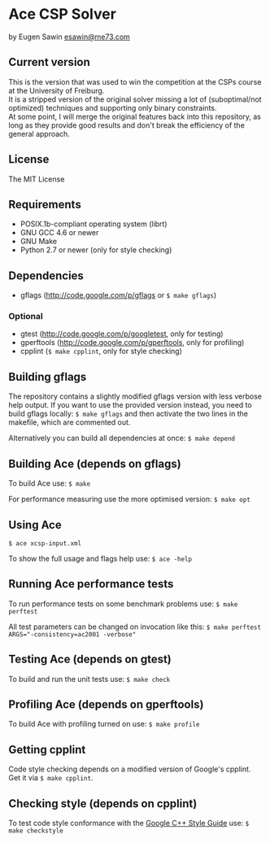# Ace CSP Solver
by Eugen Sawin <esawin@me73.com>

## Current version
This is the version that was used to win the competition at the CSPs course at
the University of Freiburg.   
It is a stripped version of the original solver missing a lot of
(suboptimal/not optimized) techniques and supporting only binary constraints.  
At some point, I will merge the original features back into this repository, as
long as they provide good results and don't break the efficiency of the general
approach.

## License
The MIT License

## Requirements
  * POSIX.1b-compliant operating system (librt)
  * GNU GCC 4.6 or newer
  * GNU Make
  * Python 2.7 or newer (only for style checking)

## Dependencies
  * gflags (http://code.google.com/p/gflags or `$ make gflags`)

### Optional
  * gtest (http://code.google.com/p/googletest, only for testing)
  * gperftools (http://code.google.com/p/gperftools, only for profiling)
  * cpplint (`$ make cpplint`, only for style checking)

## Building gflags
  The repository contains a slightly modified gflags version with less verbose
  help output.
  If you want to use the provided version instead, you need to build gflags
  locally:
  `$ make gflags`
  and then activate the two lines in the makefile, which are commented out.

  Alternatively you can build all dependencies at once:
  `$ make depend`

## Building Ace (depends on gflags)
  To build Ace use:
  `$ make`

  For performance measuring use the more optimised version:
  `$ make opt`

## Using Ace
  `$ ace xcsp-input.xml`

  To show the full usage and flags help use:
  `$ ace -help`

## Running Ace performance tests
  To run performance tests on some benchmark problems use:
  `$ make perftest`

  All test parameters can be changed on invocation like this:
  `$ make perftest ARGS="-consistency=ac2001 -verbose"`

## Testing Ace (depends on gtest)
  To build and run the unit tests use:
  `$ make check`

## Profiling Ace (depends on gperftools)
  To build Ace with profiling turned on use:
  `$ make profile`

## Getting cpplint
  Code style checking depends on a modified version of Google's cpplint.  
  Get it via `$ make cpplint`.

## Checking style (depends on cpplint)
  To test code style conformance with the [Google C++ Style Guide](http://google-styleguide.googlecode.com/svn/trunk/cppguide.xml) use:
  `$ make checkstyle`
